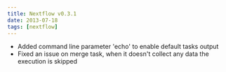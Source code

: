 ```yaml
---
title: Nextflow v0.3.1
date: 2013-07-18
tags: [nextflow]
---
```


- Added command line parameter 'echo' to enable default tasks output
- Fixed an issue on merge task, when it doesn't collect any data the execution is skipped
